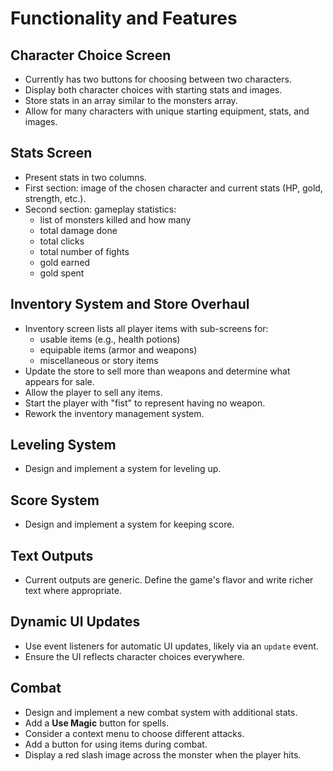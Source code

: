 # Functionality and Features

## Character Choice Screen
- Currently has two buttons for choosing between two characters.
- Display both character choices with starting stats and images.
- Store stats in an array similar to the monsters array.
- Allow for many characters with unique starting equipment, stats, and images.

## Stats Screen
- Present stats in two columns.
- First section: image of the chosen character and current stats (HP, gold, strength, etc.).
- Second section: gameplay statistics:
  - list of monsters killed and how many
  - total damage done
  - total clicks
  - total number of fights
  - gold earned
  - gold spent

## Inventory System and Store Overhaul
- Inventory screen lists all player items with sub-screens for:
  - usable items (e.g., health potions)
  - equipable items (armor and weapons)
  - miscellaneous or story items
- Update the store to sell more than weapons and determine what appears for sale.
- Allow the player to sell any items.
- Start the player with "fist" to represent having no weapon.
- Rework the inventory management system.

## Leveling System
- Design and implement a system for leveling up.

## Score System
- Design and implement a system for keeping score.

## Text Outputs
- Current outputs are generic. Define the game's flavor and write richer text where appropriate.

## Dynamic UI Updates
- Use event listeners for automatic UI updates, likely via an `update` event.
- Ensure the UI reflects character choices everywhere.

## Combat
- Design and implement a new combat system with additional stats.
- Add a **Use Magic** button for spells.
- Consider a context menu to choose different attacks.
- Add a button for using items during combat.
- Display a red slash image across the monster when the player hits.
